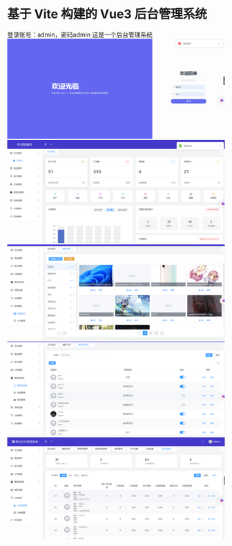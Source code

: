 # 基于 Vite 构建的 Vue3 后台管理系统
登录账号：admin，密码admin
这是一个后台管理系统
![image](https://github.com/chengdaosen/Vue3-houtaiguanli/blob/main/public/Snipaste_2023-07-13_13-15-51.png)
![image](https://github.com/chengdaosen/Vue3-houtaiguanli/blob/main/public/Snipaste_2023-07-13_13-16-16.png)
![image](https://github.com/chengdaosen/Vue3-houtaiguanli/blob/main/public/Snipaste_2023-07-13_13-17-36.png)
![image](https://github.com/chengdaosen/Vue3-houtaiguanli/blob/main/public/Snipaste_2023-07-13_13-17-52.png)
![image](https://github.com/chengdaosen/Vue3-houtaiguanli/blob/main/public/Snipaste_2023-07-13_13-18-17.png)
